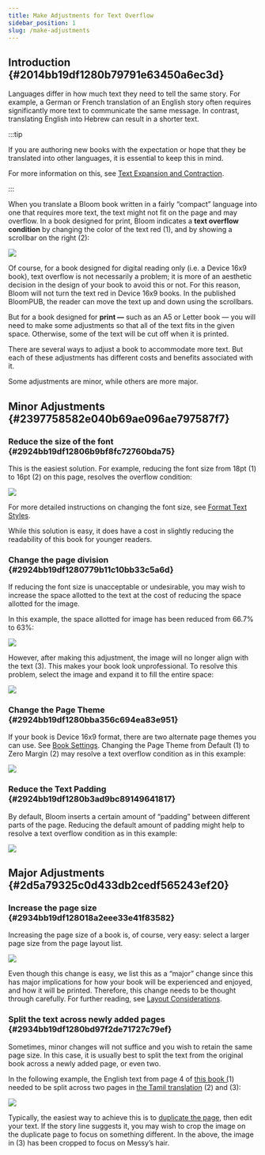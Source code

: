 ```yaml
---
title: Make Adjustments for Text Overflow
sidebar_position: 1
slug: /make-adjustments
---
```




## Introduction {#2014bb19df1280b79791e63450a6ec3d}


Languages differ in how much text they need to tell the same story. For example, a German or French translation of an English story often requires significantly more text to communicate the same message. In contrast, translating English into Hebrew can result in a shorter text.


:::tip

If you are authoring new books with the expectation or hope that they be translated into other languages, it is essential to keep this in mind. 

For more information on this, see [Text Expansion and Contraction](https://eriksen.com/language/text-expansion/).

:::




When you translate a Bloom book written in a fairly “compact” language into one that requires more text, the text might not fit on the page and may overflow. In a book designed for print, Bloom indicates a **text overflow condition** by changing the color of the text red (1), and by showing a scrollbar on the right (2):


![](./make-adjustments.2934bb19-df12-80f8-b2d3-c56b95635996.png)


Of course, for a book designed for digital reading only (i.e. a Device 16x9 book), text overflow is not necessarily a problem; it is more of an aesthetic decision in the design of your book to avoid this or not. For this reason, Bloom will not turn the text red in Device 16x9 books. In the published BloomPUB, the reader can move the text up and down using the scrollbars.


But for a book designed for **print —** such as an A5 or Letter book — you will need to make some adjustments so that all of the text fits in the given space. Otherwise, some of the text will be cut off when it is printed.


There are several ways to adjust a book to accommodate more text. But each of these adjustments has different costs and benefits associated with it. 


Some adjustments are minor, while others are more major.


## Minor Adjustments {#2397758582e040b69ae096ae797587f7}


### Reduce the size of the font {#2924bb19df12806b9bf8fc72760bda75}


This is the easiest solution. For example, reducing the font size from 18pt (1) to 16pt (2) on this page, resolves the overflow condition:


![](./make-adjustments.2934bb19-df12-80d0-9b3e-cc14cba9209e.png)


For more detailed instructions on changing the font size, see [Format Text Styles](/formatting-text-styles).


While this solution is easy, it does have a cost in slightly reducing the readability of this book for younger readers.


### Change the page division {#2924bb19df1280779b11c10bb33c5a6d}


If reducing the font size is unacceptable or undesirable, you may wish to increase the space allotted to the text at the cost of reducing the space allotted for the image. 


In this example, the space allotted for image has been reduced from 66.7% to 63%:


![](./make-adjustments.2934bb19-df12-8011-8d78-c8ee1f9204b8.png)


However, after making this adjustment, the image will no longer align with the text (3). This makes your book look unprofessional. To resolve this problem, select the image and expand it to fill the entire space:


![](./make-adjustments.2934bb19-df12-8091-9dde-ddf0743525d3.png)


### Change the Page Theme {#2924bb19df1280bba356c694ea83e951}


If your book is Device 16x9 format, there are two alternate page themes you can use. See [Book Settings](/book-settings). Changing the Page Theme from Default (1) to Zero Margin (2) may resolve a text overflow condition as in this example:


![](./make-adjustments.2934bb19-df12-809c-9d36-f7e722f698d2.png)


### Reduce the Text Padding {#2924bb19df1280b3ad9bc89149641817}


By default, Bloom inserts a certain amount of “padding” between different parts of the page. Reducing the default amount of padding might help to resolve a text overflow condition as in this example: 


![](./make-adjustments.2934bb19-df12-80b1-86f8-c37cd27068d1.png)


## Major Adjustments {#2d5a79325c0d433db2cedf565243ef20}


### Increase the page size {#2934bb19df128018a2eee33e41f83582}


Increasing the page size of a book is, of course, very easy: select a larger page size from the page layout list.


![](./make-adjustments.2934bb19-df12-8016-8d0f-dbeb8f75ac52.png)


Even though this change is easy, we list this as a “major” change since this has major implications for how your book will be experienced and enjoyed, and how it will be printed. Therefore, this change needs to be thought through carefully. For further reading, see [Layout Considerations](/layout-considerations).


### Split the text across newly added pages {#2934bb19df1280bd97f2de71727c79ef}


Sometimes, minor changes will not suffice and you wish to retain the same page size. In this case, it is usually best to split the text from the original book across a newly added page, or even two. 


In the following example, the English text from page 4 of [this book (](https://bloomlibrary.org/chetana/book/1BMJGyHsm2?lang=en)1) needed to be split across two pages in [the Tamil translation](https://bloomlibrary.org/chetana/book/AJBR3sVqpZ?lang=ta) (2) and (3):


![](./make-adjustments.2934bb19-df12-80f9-9adc-dacbf4193ffb.png)


Typically, the easiest way to achieve this is to [duplicate the page](/pages#28bab62b643e46b6b157452cb55e286f), then edit your text. If the story line suggests it, you may wish to crop the image on the duplicate page to focus on something different. In the above, the image in (3) has been cropped to focus on Messy’s hair.

